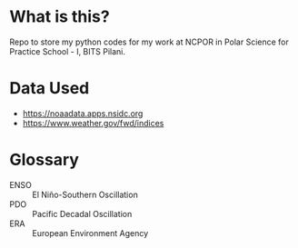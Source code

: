 # What is this?
Repo to store my python codes for my work at NCPOR in Polar Science for Practice School - I, BITS Pilani.

# Data Used
- https://noaadata.apps.nsidc.org
- https://www.weather.gov/fwd/indices

# Glossary

<dl>
  <dt>ENSO</dt><dd>El Niño-Southern Oscillation</dd>
  <dt>PDO</dt><dd>Pacific Decadal Oscillation</dd>
  <dt>ERA</dt><dd>European Environment Agency</dd>
</dl>